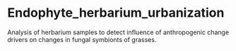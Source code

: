# Endophyte_herbarium_urbanization
Analysis of herbarium samples to detect influence of anthropogenic change drivers on changes in fungal symbionts of grasses.
